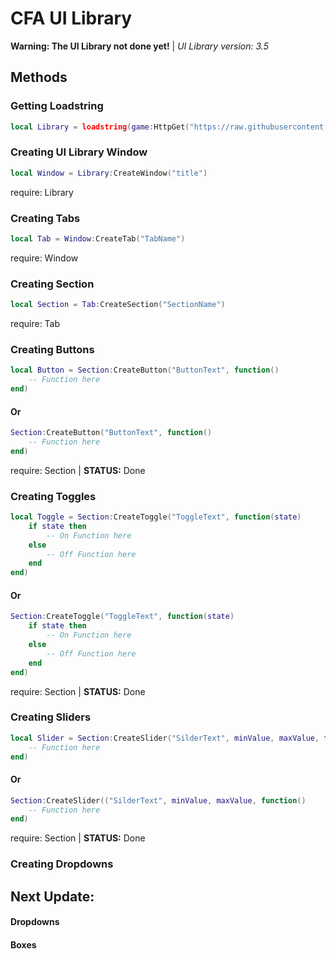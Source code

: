 # CFA UI Library
**Warning: The UI Library not done yet!** | *UI Library version: 3.5*

## Methods

### Getting Loadstring
```lua
local Library = loadstring(game:HttpGet("https://raw.githubusercontent.com/hieuhieu743/CFAHub/main/main.lua"))
```

### Creating UI Library Window
```lua
local Window = Library:CreateWindow("title")
```
require: Library

### Creating Tabs
```lua
local Tab = Window:CreateTab("TabName")
```
require: Window

### Creating Section
```lua
local Section = Tab:CreateSection("SectionName")
```
require: Tab

### Creating Buttons
```lua
local Button = Section:CreateButton("ButtonText", function()
    -- Function here
end)
```
#### Or
```lua
Section:CreateButton("ButtonText", function()
    -- Function here
end)
```
require: Section | **STATUS:** Done

### Creating Toggles
```lua
local Toggle = Section:CreateToggle("ToggleText", function(state)
    if state then
        -- On Function here
    else
        -- Off Function here
    end
end)
```
#### Or
```lua
Section:CreateToggle("ToggleText", function(state)
    if state then
        -- On Function here
    else
        -- Off Function here
    end
end)
```
require: Section | **STATUS:** Done

### Creating Sliders
```lua
local Slider = Section:CreateSlider("SilderText", minValue, maxValue, function()
    -- Function here
end)
```
#### Or
```lua
Section:CreateSlider(("SilderText", minValue, maxValue, function()
    -- Function here
end)
```
require: Section | **STATUS:** Done

### Creating Dropdowns

## Next Update:
#### Dropdowns
#### Boxes